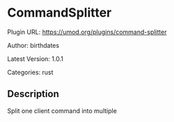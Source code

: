 # CommandSplitter

Plugin URL: https://umod.org/plugins/command-splitter

Author: birthdates

Latest Version: 1.0.1

Categories: rust

## Description

Split one client command into multiple
